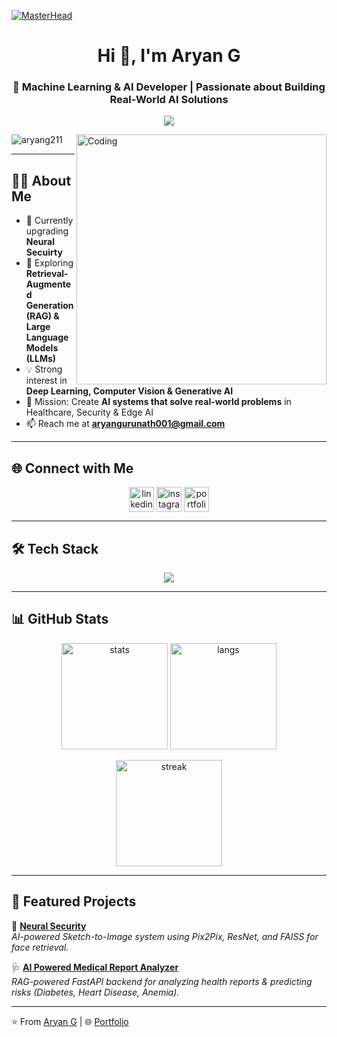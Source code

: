 [![MasterHead](https://mir-s3-cdn-cf.behance.net/project_modules/max_1200/79731568097599.5b50bca477735.jpg)](https://github.com/aryang211)

<h1 align="center">Hi 👋, I'm Aryan G</h1>
<h3 align="center">🚀 Machine Learning & AI Developer | Passionate about Building Real-World AI Solutions</h3>

<p align="center">
  <a href="https://aryang-theta.vercel.app/" target="_blank">
    <img src="https://img.shields.io/badge/🌐 Visit_My_Portfolio-000000?style=for-the-badge&logo=vercel&logoColor=white" />
  </a>
</p>

<img align="right" alt="Coding" width="400" src="https://miro.medium.com/v2/resize:fit:1400/1*VMmvImch6VU5pc2VktY1uw.gif">

<p align="left"> <img src="https://komarev.com/ghpvc/?username=aryang211&label=Profile%20views&color=0e75b6&style=flat" alt="aryang211" /> </p>

---

## 👨‍💻 About Me
- 🔭 Currently upgrading **Neural Secuirty**
- 🌱 Exploring **Retrieval-Augmented Generation (RAG) & Large Language Models (LLMs)**
- 💡 Strong interest in **Deep Learning, Computer Vision & Generative AI**
- 🎯 Mission: Create **AI systems that solve real-world problems** in Healthcare, Security & Edge AI
- 📫 Reach me at **aryangurunath001@gmail.com**

---

## 🌐 Connect with Me
<p align="center">
<a href="https://www.linkedin.com/in/aryangurunath/" target="blank"><img align="center" src="https://skillicons.dev/icons?i=linkedin" alt="linkedin" height="40"/></a>
<a href="https://instagram.com/aryan.g.2610" target="blank"><img align="center" src="https://skillicons.dev/icons?i=instagram" alt="instagram" height="40"/></a>
<a href="https://aryang-theta.vercel.app/" target="_blank"><img align="center" src="https://skillicons.dev/icons?i=vercel" alt="portfolio" height="40"/></a>
</p>

---

## 🛠️ Tech Stack
<p align="center">
<img src="https://skillicons.dev/icons?i=python,pytorch,tensorflow,sklearn,opencv,mysql,mongodb,react,flask,bootstrap,git,aws,c,cpp,figma" />
</p>

---

## 📊 GitHub Stats
<p align="center">
<img src="https://github-readme-stats.vercel.app/api?username=aryang211&show_icons=true&theme=tokyonight" alt="stats" height="170"/>
<img src="https://github-readme-stats.vercel.app/api/top-langs/?username=aryang211&layout=compact&theme=tokyonight" alt="langs" height="170"/>
</p>

<p align="center">
<img src="https://github-readme-streak-stats.herokuapp.com?user=aryang211&theme=tokyonight" alt="streak" height="170"/>
</p>

---

## 🚀 Featured Projects
📌 **[Neural Security](#)**  
_AI-powered Sketch-to-Image system using Pix2Pix, ResNet, and FAISS for face retrieval._  
 
🩺 **[AI Powered Medical Report Analyzer](#)**  
_RAG-powered FastAPI backend for analyzing health reports & predicting risks (Diabetes, Heart Disease, Anemia)._  

---

⭐️ From [Aryan G](https://github.com/aryang211) | 🌐 [Portfolio](https://aryang-theta.vercel.app/)  

